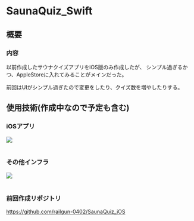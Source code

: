 # SaunaQuiz_Swift
## 概要
### 内容 
以前作成したサウナクイズアプリをiOS版のみ作成したが、
シンプル過ぎるかつ、AppleStoreに入れてみることがメインだった。

前回はUIがシンプル過ぎたので変更をしたり、クイズ数を増やしたりする。


## 使用技術(作成中なので予定も含む)
### iOSアプリ
<img src="https://skillicons.dev/icons?i=swift" /> <br /><br />

### その他インフラ
<img src="https://skillicons.dev/icons?i=firebase" /> <br /><br />

### 前回作成リポジトリ
https://github.com/railgun-0402/SaunaQuiz_iOS

